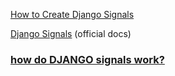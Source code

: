 [How to Create Django Signals](https://simpleisbetterthancomplex.com/tutorial/2016/07/28/how-to-create-django-signals.html)

[Django Signals](https://docs.djangoproject.com/en/3.1/topics/signals/) (official docs)

### [how do DJANGO signals work?](https://www.youtube.com/watch?v=rEX50LJrFuU&t=1033s "But how do DJANGO signals work?")
